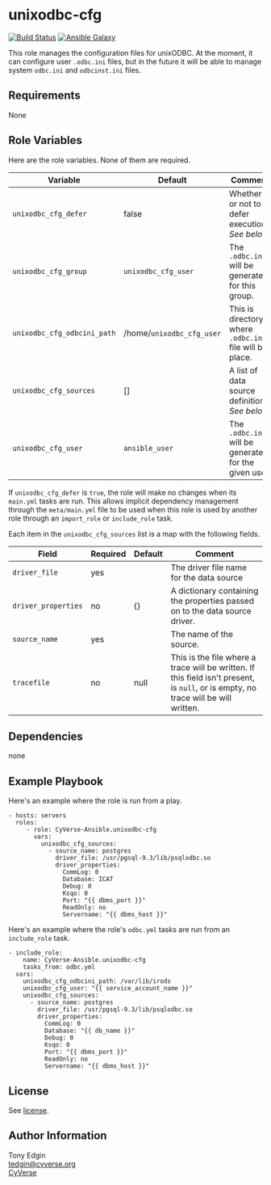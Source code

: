 unixodbc-cfg
============
[![Build Status](https://travis-ci.org/CyVerse-Ansible/ansible-unixodbc-cfg.svg?branch=master)](https://travis-ci.org/CyVerse-Ansible/ansible-unixodbc-cfg)
[![Ansible Galaxy](https://img.shields.io/badge/role-CyVerse__Ansible.unixodbc--cfg-blue.svg)](https://galaxy.ansible.com/CyVerse-Ansible/unixodbc-cfg/)

This role manages the configuration files for unixODBC. At the moment, it can
configure user `.odbc.ini` files, but in the future it will be able to manage
system `odbc.ini` and `odbcinst.ini` files.


Requirements
------------

None


Role Variables
--------------

Here are the role variables. None of them are required.

Variable                    | Default                   | Comment
--------------------------- | --------------------------| -------
`unixodbc_cfg_defer`        | false                     | Whether or not to defer execution. _See below_.
`unixodbc_cfg_group`        | `unixodbc_cfg_user`       | The `.odbc.ini` will be generated for this group.
`unixodbc_cfg_odbcini_path` | /home/`unixodbc_cfg_user` | This is directory where `.odbc.ini` file will be place.
`unixodbc_cfg_sources`      | []                        | A list of data source definitions. _See below_.
`unixodbc_cfg_user`         | `ansible_user`            | The `.odbc.ini` will be generated for the given user.

If `unixodbc_cfg_defer` is `true`, the role will make no changes when its
`main.yml` tasks are run. This allows implicit dependency management through
the `meta/main.yml` file to be used when this role is used by another role
through an `import_role` or `include_role` task.

Each item in the `unixodbc_cfg_sources` list is a map with the following fields.

Field               | Required | Default | Comment
------------------- | -------- | ------- | -------
`driver_file`       | yes      |         | The driver file name for the data source
`driver_properties` | no       | {}      | A dictionary containing the properties passed on to the data source driver.
`source_name`       | yes      |         | The name of the source.
`tracefile`         | no       | null    | This is the file where a trace will be written. If this field isn't present, is `null`, or is empty, no trace will be will written.


Dependencies
------------

none


Example Playbook
----------------

Here's an example where the role is run from a play.

    - hosts: servers
      roles:
         - role: CyVerse-Ansible.unixodbc-cfg
           vars:
             unixodbc_cfg_sources:
               - source_name: postgres
                 driver_file: /usr/pgsql-9.3/lib/psqlodbc.so
                 driver_properties:
                   CommLog: 0
                   Database: ICAT
                   Debug: 0
                   Ksqo: 0
                   Port: "{{ dbms_port }}"
                   ReadOnly: no
                   Servername: "{{ dbms_host }}"

Here's an example where the role's `odbc.yml` tasks are run from an
`include_role` task.

    - include_role:
        name: CyVerse-Ansible.unixodbc-cfg
        tasks_from: odbc.yml
      vars:
        unixodbc_cfg_odbcini_path: /var/lib/irods
        unixodbc_cfg_user: "{{ service_account_name }}"
        unixodbc_cfg_sources:
          - source_name: postgres
            driver_file: /usr/pgsql-9.3/lib/psqlodbc.so
            driver_properties:
              CommLog: 0
              Database: "{{ db_name }}"
              Debug: 0
              Ksqo: 0
              Port: "{{ dbms_port }}"
              ReadOnly: no
              Servername: "{{ dbms_host }}"


License
-------

See [license](/license.md).


Author Information
------------------

Tony Edgin  
<tedgin@cyverse.org>  
[CyVerse](https://cyverse.org)

